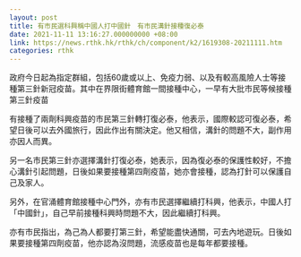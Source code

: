 ```yaml
---
layout: post
title: 有市民選科興稱中國人打中國針　有市民溝針接種復必泰
date: 2021-11-11 13:16:27.000000000 +08:00
link: https://news.rthk.hk/rthk/ch/component/k2/1619308-20211111.htm
categories: rthk
---
```


政府今日起為指定群組，包括60歲或以上、免疫力弱、以及有較高風險人士等接種第三針新冠疫苗。其中在界限街體育館一間接種中心，一早有大批市民等候接種第三針疫苗

有接種了兩劑科興疫苗的市民第三針轉打復必泰，他表示，國際較認可復必泰，希望日後可以去外國旅行，因此作出有關決定。他又相信，溝針的問題不大，副作用亦因人而異。

另一名市民第三針亦選擇溝針打復必泰，她表示，因為復必泰的保護性較好，不擔心溝針引起問題，日後如果要接種第四劑疫苗，她亦會接種，認為打針可以保護自己及家人。

另外，在官涌體育館接種中心門外，亦有市民選擇繼續打科興，他表示，中國人打「中國針」，自己早前接種科興時問題不大，因此繼續打科興。

亦有市民指出，為己為人都要打第三針，希望能盡快通關，可去內地遊玩。日後如果要接種第四劑疫苗，他亦認為沒問題，流感疫苗也是每年都要接種。
